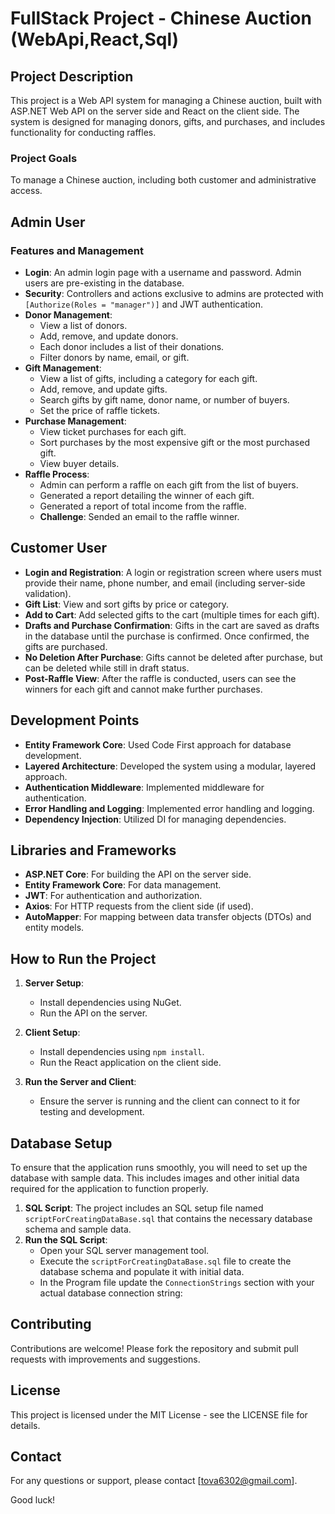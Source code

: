 # FullStack Project - Chinese Auction (WebApi,React,Sql)

## Project Description

This project is a Web API system for managing a Chinese auction, built with ASP.NET Web API on the server side and React on the client side. The system is designed for managing donors, gifts, and purchases, and includes functionality for conducting raffles.

### Project Goals

To manage a Chinese auction, including both customer and administrative access.

## Admin User

### Features and Management

- **Login**: An admin login page with a username and password. Admin users are pre-existing in the database.
- **Security**: Controllers and actions exclusive to admins are protected with `[Authorize(Roles = "manager")]` and JWT authentication.
- **Donor Management**:
  - View a list of donors.
  - Add, remove, and update donors.
  - Each donor includes a list of their donations.
  - Filter donors by name, email, or gift.
- **Gift Management**:
  - View a list of gifts, including a category for each gift.
  - Add, remove, and update gifts.
  - Search gifts by gift name, donor name, or number of buyers.
  - Set the price of raffle tickets.
- **Purchase Management**:
  - View ticket purchases for each gift.
  - Sort purchases by the most expensive gift or the most purchased gift.
  - View buyer details.
- **Raffle Process**:
  - Admin can perform a raffle on each gift from the list of buyers.
  - Generated a report detailing the winner of each gift.
  - Generated a report of total income from the raffle.
  - **Challenge**: Sended an email to the raffle winner.

## Customer User

- **Login and Registration**: A login or registration screen where users must provide their name, phone number, and email (including server-side validation).
- **Gift List**: View and sort gifts by price or category.
- **Add to Cart**: Add selected gifts to the cart (multiple times for each gift).
- **Drafts and Purchase Confirmation**: Gifts in the cart are saved as drafts in the database until the purchase is confirmed. Once confirmed, the gifts are purchased.
- **No Deletion After Purchase**: Gifts cannot be deleted after purchase, but can be deleted while still in draft status.
- **Post-Raffle View**: After the raffle is conducted, users can see the winners for each gift and cannot make further purchases.

## Development Points

- **Entity Framework Core**: Used Code First approach for database development.
- **Layered Architecture**: Developed the system using a modular, layered approach.
- **Authentication Middleware**: Implemented middleware for authentication.
- **Error Handling and Logging**: Implemented error handling and logging.
- **Dependency Injection**: Utilized DI for managing dependencies.

## Libraries and Frameworks

- **ASP.NET Core**: For building the API on the server side.
- **Entity Framework Core**: For data management.
- **JWT**: For authentication and authorization.
- **Axios**: For HTTP requests from the client side (if used).
- **AutoMapper**: For mapping between data transfer objects (DTOs) and entity models.

## How to Run the Project

1. **Server Setup**:
   - Install dependencies using NuGet.
   - Run the API on the server.

2. **Client Setup**:
   - Install dependencies using `npm install`.
   - Run the React application on the client side.
3. **Run the Server and Client**:
   - Ensure the server is running and the client can connect to it for testing and development.
## Database Setup

To ensure that the application runs smoothly, you will need to set up the database with sample data. This includes images and other initial data required for the application to function properly.
1. **SQL Script**: The project includes an SQL setup file named `scriptForCreatingDataBase.sql` that contains the necessary database schema and sample data.
2. **Run the SQL Script**:
   - Open your SQL server management tool.
   - Execute the `scriptForCreatingDataBase.sql` file to create the database schema and populate it with initial data.
   - In the Program file update the `ConnectionStrings` section with your actual database connection string:

## Contributing

Contributions are welcome! Please fork the repository and submit pull requests with improvements and suggestions.

## License

This project is licensed under the MIT License - see the LICENSE file for details.

## Contact

For any questions or support, please contact [tova6302@gmail.com].

Good luck!
